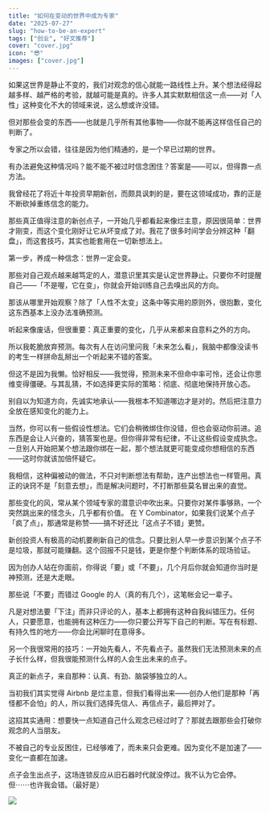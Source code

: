 ```yaml
---
title: "如何在变动的世界中成为专家"
date: "2025-07-27"
slug: "how-to-be-an-expert"
tags: ["创业", "好文推荐"]
cover: "cover.jpg"
icon: "😎"
images: ["cover.jpg"]
---
```

如果这世界是静止不变的，我们对观念的信心就能一路线性上升。某个想法经得起越多样、越严格的考验，就越可能是真的。许多人其实默默相信这一点——对「人性」这种变化不大的领域来说，这么想或许没错。



但对那些会变的东西——也就是几乎所有其他事物——你就不能再这样信任自己的判断了。



专家之所以会错，往往是因为他们精通的，是一个早已过期的世界。



有办法避免这种情况吗？能不能不被过时信念困住？答案是——可以，但得靠一点方法。



我曾经花了将近十年投资早期新创，而颇具讽刺的是，要在这领域成功，靠的正是不断砍掉重练信念的能力。



那些真正值得注意的新创点子，一开始几乎都看起来像烂主意，原因很简单：世界才刚变，而这个变化刚好让它从坏变成了对。我花了很多时间学会分辨这种「翻盘」，而这套技巧，其实也能套用在一切新想法上。



第一步，养成一种信念：世界一定会变。



那些对自己观点越来越笃定的人，潜意识里其实是认定世界静止。只要你不时提醒自己——「不是喔，它在变」，你就会开始训练自己去嗅出风的方向。



那该从哪里开始观察？除了「人性不太变」这条中等实用的原则外，很抱歉，变化这东西基本上没办法准确预测。



听起来像废话，但很重要：真正重要的变化，几乎从来都来自意料之外的方向。



所以我乾脆放弃预测。每次有人在访问里问我「未来怎么看」，我脑中都像没读书的考生一样拼命乱掰出一个听起来不错的答案。



但这不是因为我懒。恰好相反——我觉得，预测未来不但命中率可怜，还会让你思维变得僵硬。与其乱猜，不如选择更实际的策略：彻底、彻底地保持开放心态。



别自以为知道方向，先诚实地承认——我根本不知道哪边才是对的。然后把注意力全放在感知变化的能力上。



当然，你可以有一些假设性想法。它们会稍微绑住你没错，但也会驱动你前进。追东西是会让人兴奋的，猜答案也是。但你得非常有纪律，不让这些假设变成执念。
一旦别人开始把某个想法跟你绑在一起，那个想法就更可能变成你想相信的东西——这时你就该加倍怀疑它。



我相信，这种偏被动的做法，不只对判断想法有帮助，连产出想法也一样管用。真正的诀窍不是「刻意去想」，而是解决问题时，不打断那些莫名冒出来的直觉。



那些变化的风，常从某个领域专家的潜意识中吹出来。只要你对某件事够熟，一个突然跳出来的怪念头，几乎都有价值。
在 Y Combinator，如果我们说某个点子「疯了点」，那通常是称赞——搞不好还比「这点子不错」更赞。



新创投资人有极高的动机要刷新自己的信念。只要比别人早一步意识到某个点子不是垃圾，那就可能赚翻。这个回报不只是钱，更是你整个判断体系的现场验证。



因为创办人站在你面前，你得说「要」或「不要」，几个月后你就会知道你当时是神预测，还是大走眼。



那些说「不要」而错过 Google 的人（真的有几个），这笔帐会记一辈子。



凡是对想法要「下注」而非只评论的人，基本上都拥有这种自我纠错压力。任何人，只要愿意，也能拥有这种压力——你只要公开写下自己的判断。写在有标题、有持久性的地方——你会比闲聊时在意得多。



另一个我很常用的技巧：一开始先看人，不先看点子。虽然我们无法预测未来的点子长什么样，但我很能预测什么样的人会生出未来的点子。



真正的新点子，来自那种：认真、有劲、脑袋够独立的人。



当初我们其实觉得 Airbnb 是烂主意，但我们看得出来——创办人他们是那种「再怪都不会怕」的人，所以我们选择先信人、再信点子，最后押对了。



这招其实通用：想要快一点知道自己什么观念已经过时了？那就去跟那些会打破你观念的人当朋友。



不被自己的专业反困住，已经够难了，而未来只会更难。因为变化不是加速了——变化一直都在加速。



点子会生出点子，这场连锁反应从旧石器时代就没停过。我不认为它会停。
但⋯⋯也许我会错。（最好是）




![](https://prod-files-secure.s3.us-west-2.amazonaws.com/112d0858-5090-4d34-a606-b75eb8d65fd2/46476355-9cf3-4e99-9b7a-3531bc426380/1000202064.png?X-Amz-Algorithm=AWS4-HMAC-SHA256&X-Amz-Content-Sha256=UNSIGNED-PAYLOAD&X-Amz-Credential=ASIAZI2LB466WIWCD7HB%2F20251017%2Fus-west-2%2Fs3%2Faws4_request&X-Amz-Date=20251017T143523Z&X-Amz-Expires=3600&X-Amz-Security-Token=IQoJb3JpZ2luX2VjEP7%2F%2F%2F%2F%2F%2F%2F%2F%2F%2FwEaCXVzLXdlc3QtMiJIMEYCIQDrkS%2B43TeQ2GIiTRT0hqGsv%2BGhslk5sI1SA9rkl1InEwIhAP9%2FWIax8Gk31nQ4jymG3x8R%2FfkG9wNgvqk3lgVMY54vKogECKb%2F%2F%2F%2F%2F%2F%2F%2F%2F%2FwEQABoMNjM3NDIzMTgzODA1IgwpU5SbeoqiDKVBVpQq3AOmOmDWswRj1k7xarQSDO6uNNU67IWxkMP88A1mJz3y7xTDKJJA7x4AFZpiy7YqGl%2FDlOGp3%2FJRk2oRwe%2FsiaGVvHO4u7SZimzGZU8unnoiGi2yqiw%2FaAFppxv0nRVfbG1uvdzJ1YFjSWkkqmyoeGktZioAxHPTRjO6vaGJB9ezUDPLvo0tqWVBoLN%2BSqnDkXxCibPEQrvh%2FmBTCgil9I9umrDA9dJ%2Bw8ilPVyoOJ0gB5YT6D7ZkTecDACYVG4cNXT82MyVSBXKtNn%2FkOctEsnCFPi4MeMNG0wY4mgHGpm8bfMZvS0R22kLVQp%2FfhfKoAuMkZf9kfBWSo2Pxj%2F0Z3XctAE2tipNFLGWx4Uq%2BmcW3JPtuVRBufDOoS3H9gUH0f9GrpWe039Fgwd51GaoPz9qZU8O%2BUr%2BMb1CXD4zxOoioALm8ZWjKNYV9FPHfyC3pvgj3evDKT8AB61x%2Fp%2Fs4bFr4da%2FnOanDsPDEFrhvnxIfauk8E5an4SFsCFkZl%2BC5OCChxWSR6j0oo7hm8wsMqcVq1PC%2FKhCuEaoLiOFrFHoUBTQSUczW%2Fs%2FW2RlK0NyTPTGisKSmVoZ1hA5HsLOR8fY0VERtGc4acZm55Jul5dF3EoKcSOQDJcuV2%2FZYzDShcnHBjqkAV8Jmq1hce40KqxtvSICWdI8Kt88WZxRNVafEYAnAYSgDglXjVCadN7mJzue1aE4Tx8LhTFl9cLrS1st90ReSLd7e%2BTQa6e0uad2KsbTvFGL%2BWrCET7%2FkLS8%2FFFAzWzhAwkLd4o8czKoe1nTkXi4N08r9dvqJQLQmvQpb9hieiZCDg1EkAf6gSoX8UZ2STAkoQbRYhjlLuZsrj9wQNSw8KaMoJAm&X-Amz-Signature=9fe51bf9e623fed43232b3079f200a49df9c9fa7a526ac94701bd7d9c43ae7a7&X-Amz-SignedHeaders=host&x-amz-checksum-mode=ENABLED&x-id=GetObject)

